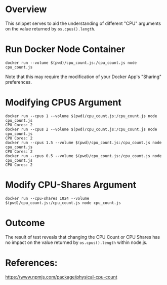 # Overview

This snippet serves to aid the understanding of different "CPU" arguments on the value returned by `os.cpus().length`.

# Run Docker Node Container

`docker run --volume $(pwd)/cpu_count.js:/cpu_count.js node cpu_count.js`

Note that this may require the modification of your Docker App's "Sharing" preferences.

# Modifying CPUS Argument

```
docker run --cpus 1 --volume $(pwd)/cpu_count.js:/cpu_count.js node cpu_count.js
CPU Cores: 2
docker run --cpus 2 --volume $(pwd)/cpu_count.js:/cpu_count.js node cpu_count.js
CPU Cores: 2
docker run --cpus 1.5 --volume $(pwd)/cpu_count.js:/cpu_count.js node cpu_count.js
CPU Cores: 2
docker run --cpus 0.5 --volume $(pwd)/cpu_count.js:/cpu_count.js node cpu_count.js
CPU Cores: 2
```

# Modify CPU-Shares Argument

```
docker run --cpu-shares 1024 --volume $(pwd)/cpu_count.js:/cpu_count.js node cpu_count.js
```

# Outcome

The result of test reveals that changing the CPU Count or CPU Shares has no impact on the value returned by `os.cpus().length` within node.js.

# References:

https://www.npmjs.com/package/physical-cpu-count
